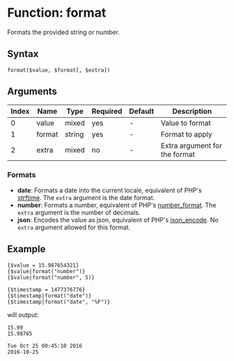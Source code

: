 # Function: format

Formats the provided string or number.

## Syntax

```format($value, $format[, $extra])```

## Arguments

|Index|Name|Type|Required|Default|Description|
|---|---|---|---|---|---|
|0|value|mixed|yes|-|Value to format|
|1|format|string|yes|-|Format to apply|
|2|extra|mixed|no|-|Extra argument for the format|

### Formats

- __date__: Formats a date into the current locale, equivalent of PHP's [strftime](http://php.net/manual/en/function.strftime.php).
The ```extra``` argument is the date format.
- __number__: Formats a number, equivalent of PHP's [number_format](http://php.net/manual/en/function.number_format.php).
The ```extra``` argument is the number of decimals.
- __json__: Encodes the value as json, equivalent of PHP's [json_encode](http://php.net/manual/en/function.json_encode.php).
No ```extra``` argument allowed for this format.

## Example

```
{$value = 15.987654321}
{$value|format("number")}
{$value|format("number", 5)}

{$timestamp = 1477376776}
{$timestamp|format("date")}
{$timestamp|format("date", "%F")}
```

will output:

```
15.99
15.98765

Tue Oct 25 00:45:10 2016
2016-10-25
```
